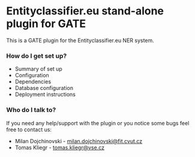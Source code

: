 # Entityclassifier.eu stand-alone plugin for GATE #

This is a GATE plugin for the Entityclassifier.eu NER system.

### How do I get set up? ###

* Summary of set up
* Configuration
* Dependencies
* Database configuration
* Deployment instructions

### Who do I talk to? ###
If you need any help/support with the plugin or you notice some bugs feel free to contact us:
* Milan Dojchinovski - milan.dojchinovski@fit.cvut.cz
* Tomas Kliegr - tomas.kliegr@vse.cz